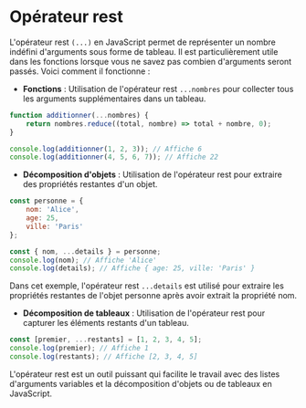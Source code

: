 # Opérateur rest
L'opérateur rest `(...)` en JavaScript permet de représenter un nombre indéfini d'arguments sous forme de tableau. Il est particulièrement utile dans les fonctions lorsque vous ne savez pas combien d'arguments seront passés. Voici comment il fonctionne :  

* **Fonctions** : Utilisation de l'opérateur rest `...nombres` pour collecter tous les arguments supplémentaires dans un tableau.
```js
function additionner(...nombres) {
    return nombres.reduce((total, nombre) => total + nombre, 0);
}

console.log(additionner(1, 2, 3)); // Affiche 6
console.log(additionner(4, 5, 6, 7)); // Affiche 22
```  

* **Décomposition d'objets** : Utilisation de l'opérateur rest pour extraire des propriétés restantes d'un objet.

```js
const personne = {
    nom: 'Alice',
    age: 25,
    ville: 'Paris'
};

const { nom, ...details } = personne;
console.log(nom); // Affiche 'Alice'
console.log(details); // Affiche { age: 25, ville: 'Paris' }
```
Dans cet exemple, l'opérateur rest `...details` est utilisé pour extraire les propriétés restantes de l'objet personne après avoir extrait la propriété nom.  
* **Décomposition de tableaux** : Utilisation de l'opérateur rest pour capturer les éléments restants d'un tableau.
```js
const [premier, ...restants] = [1, 2, 3, 4, 5];
console.log(premier); // Affiche 1
console.log(restants); // Affiche [2, 3, 4, 5]
```

L'opérateur rest est un outil puissant qui facilite le travail avec des listes d'arguments variables et la décomposition d'objets ou de tableaux en JavaScript.